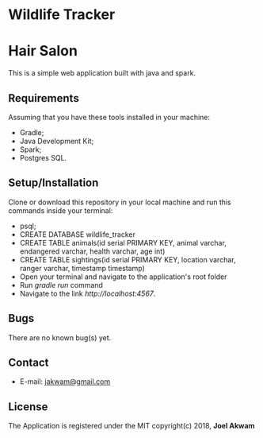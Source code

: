 # Wildlife Tracker
# Hair Salon
This is a simple web application built with java and spark.
## Requirements
Assuming that you have these tools installed in your machine:
* Gradle;
* Java Development Kit;
* Spark;
* Postgres SQL.
## Setup/Installation
Clone or download this repository in your local machine and run this commands inside your terminal:
* psql;
* CREATE DATABASE wildlife_tracker
* CREATE TABLE animals(id serial PRIMARY KEY, animal varchar, endangered varchar, health varchar, age int)
* CREATE TABLE sightings(id serial PRIMARY KEY, location varchar, ranger varchar, timestamp timestamp)
* Open your terminal and navigate to the application's root folder
* Run *gradle run* command
* Navigate to the link *http://localhost:4567*.
## Bugs
There are no known bug(s) yet.
## Contact
* E-mail: jakwam@gmail.com
## License
The Application is registered under the MIT copyright(c) 2018, **Joel Akwam** 

